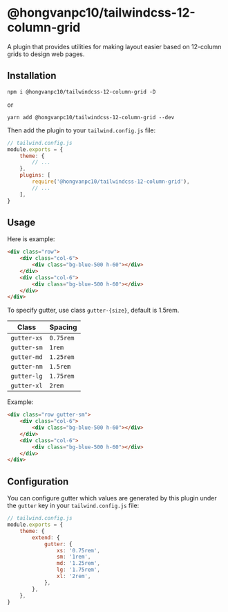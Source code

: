 # @hongvanpc10/tailwindcss-12-column-grid

A plugin that provides utilities for making layout easier based on 12-column grids to design web pages.

## Installation

```shell
npm i @hongvanpc10/tailwindcss-12-column-grid -D
```

or

```shell
yarn add @hongvanpc10/tailwindcss-12-column-grid --dev
```

Then add the plugin to your `tailwind.config.js` file:

```js
// tailwind.config.js
module.exports = {
	theme: {
		// ...
	},
	plugins: [
		require('@hongvanpc10/tailwindcss-12-column-grid'),
		// ...
	],
}
```

## Usage

Here is example:

```html
<div class="row">
	<div class="col-6">
		<div class="bg-blue-500 h-60"></div>
	</div>
	<div class="col-6">
		<div class="bg-blue-500 h-60"></div>
	</div>
</div>
```

To specify gutter, use class `gutter-{size}`, default is 1.5rem.

| Class       | Spacing   |
| ----------- | --------- |
| `gutter-xs` | `0.75rem` |
| `gutter-sm` | `1rem`    |
| `gutter-md` | `1.25rem` |
| `gutter-nm` | `1.5rem`  |
| `gutter-lg` | `1.75rem` |
| `gutter-xl` | `2rem`    |

Example:

```html
<div class="row gutter-sm">
	<div class="col-6">
		<div class="bg-blue-500 h-60"></div>
	</div>
	<div class="col-6">
		<div class="bg-blue-500 h-60"></div>
	</div>
</div>
```

## Configuration

You can configure gutter which values are generated by this plugin under the `gutter` key in your `tailwind.config.js` file:

```js
// tailwind.config.js
module.exports = {
	theme: {
		extend: {
			gutter: {
				xs: '0.75rem',
				sm: '1rem',
				md: '1.25rem',
				lg: '1.75rem',
				xl: '2rem',
			},
		},
	},
}
```
